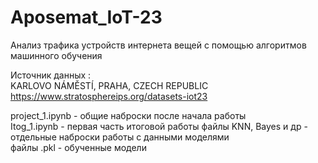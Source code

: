 # Aposemat_IoT-23	
Анализ трафика устройств интернета вещей с помощью алгоритмов машинного обучения	

Источник данных :	
KARLOVO NÁMĚSTÍ, PRAHA, CZECH REPUBLIC	
https://www.stratosphereips.org/datasets-iot23	

project_1.ipynb - общие наброски после начала работы	
Itog_1.ipynb - первая часть итоговой работы	
файлы KNN, Bayes и др - отдельные наброски работы с данными моделями	
файлы .pkl - обученные модели	
